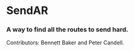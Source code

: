 # SendAR
### A way to find all the routes to send hard.



Contributors: Bennett Baker and Peter Candell.
